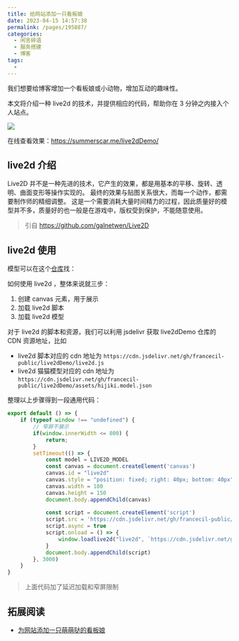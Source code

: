 ```yaml
---
title: 给网站添加一只看板娘
date: 2023-04-15 14:57:38
permalink: /pages/195887/
categories: 
  - 闲言碎语
  - 服务搭建
  - 博客
tags: 
  - 
---
```


我们想要给博客增加一个看板娘或小动物，增加互动的趣味性。

本文将介绍一种 live2d 的技术，并提供相应的代码，帮助你在 3 分钟之内接入个人站点。

<!-- more -->

![](https://cdn.jsdelivr.net/gh/summerscar/live2dDemo/screenshot/8.jpg)

在线查看效果：https://summerscar.me/live2dDemo/



## live2d 介绍

Live2D 并不是一种先进的技术，它产生的效果，都是用基本的平移、旋转、透明、曲面变形等操作实现的。 最终的效果与贴图关系很大，而每一个动作，都需要制作师的精细调整。 这是一个需要消耗大量时间精力的过程，因此质量好的模型并不多，质量好的也一般是在游戏中，版权受到保护，不能随意使用。
> 引自 https://github.com/galnetwen/Live2D






## live2d 使用

模型可以在这个[仓库](https://github.com/francecil-public/live2dDemo)找： 

如何使用 live2d ，整体来说就三步：
1. 创建 canvas 元素，用于展示
2. 加载 live2d 脚本
3. 加载 live2d 模型


对于 live2d 的脚本和资源，我们可以利用 jsdelivr 获取 live2dDemo 仓库的 CDN 资源地址，比如
- live2d 脚本对应的  cdn 地址为 `https://cdn.jsdelivr.net/gh/francecil-public/live2dDemo/live2d.js`
- live2d 猫猫模型对应的 cdn 地址为 `https://cdn.jsdelivr.net/gh/francecil-public/live2dDemo/assets/hijiki.model.json`

整理以上步骤得到一段通用代码：
```js
export default () => {
    if (typeof window !== "undefined") {
        // 窄屏不展示
        if(window.innerWidth <= 800) {
            return;
        }
        setTimeout(() => {
            const model = LIVE2D_MODEL
            const canvas = document.createElement('canvas')
            canvas.id = "live2d"
            canvas.style = "position: fixed; right: 40px; bottom: 40px";
            canvas.width = 180
            canvas.height = 150
            document.body.appendChild(canvas)
            
            const script = document.createElement('script')
            script.src = 'https://cdn.jsdelivr.net/gh/francecil-public/live2dDemo/live2d.js'
            script.async = true
            script.onload = () => {
                window.loadlive2d("live2d", `https://cdn.jsdelivr.net/gh/francecil-public/live2dDemo/assets/${model}/${model}.model.json`);
            }
            document.body.appendChild(script)
        }, 3000)
    }
}
```
> 上面代码加了延迟加载和窄屏限制

## 拓展阅读

- [为网站添加一只萌萌哒的看板娘](https://bytedance.feishu.cn/docx/doxcnYDI0GePwg6DIpGqUWXs0be)